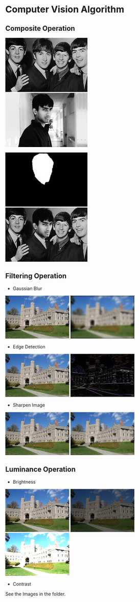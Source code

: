# Computer Vision Algorithm

## Composite Operation
![Background](https://github.com/ShaShekhar/Computer_Vision/blob/master/Composite_operation/comp_background.jpg "Background") ![Foreground](https://github.com/ShaShekhar/Computer_Vision/blob/master/Composite_operation/comp_foreground.jpg "Foreground")

![Mask](https://github.com/ShaShekhar/Computer_Vision/blob/master/Composite_operation/comp_mask.jpg "Mask")  ![Result](https://github.com/ShaShekhar/Computer_Vision/blob/master/Composite_operation/composite.jpg "Result")

## Filtering Operation
* Gaussian Blur

![Princeton](https://github.com/ShaShekhar/Computer_Vision/blob/master/Filtering_operation/princeton_small.jpg "Princeton") ![Blur](https://github.com/ShaShekhar/Computer_Vision/blob/master/Filtering_operation/blur_princeton.jpg "Blur_Princeton")

* Edge Detection

![Princeton](https://github.com/ShaShekhar/Computer_Vision/blob/master/Filtering_operation/princeton_small.jpg "Princeton") ![Edge](https://github.com/ShaShekhar/Computer_Vision/blob/master/Filtering_operation/edgedetect.jpg "Edge")

* Sharpen Image

![Princeton](https://github.com/ShaShekhar/Computer_Vision/blob/master/Filtering_operation/princeton_small.jpg "Princeton") ![Sharpen_Image](https://github.com/ShaShekhar/Computer_Vision/blob/master/Filtering_operation/sharpen.jpg "Sharpen_image")

## Luminance Operation
* Brightness

![Princeton](https://github.com/ShaShekhar/Computer_Vision/blob/master/Filtering_operation/princeton_small.jpg "Princeton") ![Brightness_0.5](https://github.com/ShaShekhar/Computer_Vision/blob/master/Luminance_operation/princeton_small_brightness_0.5.jpg "Brightness_0.5") ![Brightness_2.0](https://github.com/ShaShekhar/Computer_Vision/blob/master/Luminance_operation/princeton_small_brightness_2.0.jpg "Brightness_2.0")

* Contrast

See the Images in the folder.

